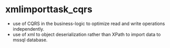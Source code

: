 # xmlimporttask_cqrs
- use of CQRS in the business-logic to optimize read and write operations independently.
- use of xml to object deserialization rather than XPath to import data to mssql database.
